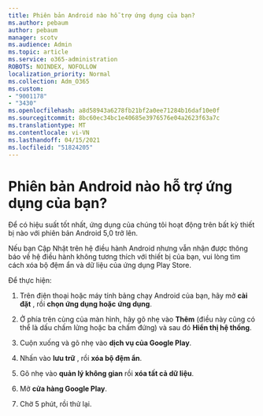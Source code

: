 ```yaml
---
title: Phiên bản Android nào hỗ trợ ứng dụng của bạn?
ms.author: pebaum
author: pebaum
manager: scotv
ms.audience: Admin
ms.topic: article
ms.service: o365-administration
ROBOTS: NOINDEX, NOFOLLOW
localization_priority: Normal
ms.collection: Adm_O365
ms.custom:
- "9001178"
- "3430"
ms.openlocfilehash: a8d58943a6278fb21bf2a0ee71284b16daf10e0f
ms.sourcegitcommit: 8bc60ec34bc1e40685e3976576e04a2623f63a7c
ms.translationtype: MT
ms.contentlocale: vi-VN
ms.lasthandoff: 04/15/2021
ms.locfileid: "51824205"
---
```

# <a name="what-version-of-android-does-your-app-support"></a>Phiên bản Android nào hỗ trợ ứng dụng của bạn?

Để có hiệu suất tốt nhất, ứng dụng của chúng tôi hoạt động trên bất kỳ thiết bị nào với phiên bản Android 5,0 trở lên.

Nếu bạn Cập Nhật trên hệ điều hành Android nhưng vẫn nhận được thông báo về hệ điều hành không tương thích với thiết bị của bạn, vui lòng tìm cách xóa bộ đệm ẩn và dữ liệu của ứng dụng Play Store.

Để thực hiện: 

1. Trên điện thoại hoặc máy tính bảng chạy Android của bạn, hãy mở **cài đặt** , rồi **chọn ứng dụng hoặc** **ứng dụng**.

2. Ở phía trên cùng của màn hình, hãy gõ nhẹ vào **Thêm** (điều này cũng có thể là dấu chấm lửng hoặc ba chấm đứng) và sau đó **Hiển thị hệ thống**. 

3. Cuộn xuống và gõ nhẹ vào **dịch vụ của Google Play**. 

4. Nhấn vào **lưu trữ** , rồi **xóa bộ đệm ẩn**. 

5. Gõ nhẹ vào **quản lý không gian** rồi **xóa tất cả dữ liệu**. 

6. Mở **cửa hàng Google Play**. 

7. Chờ 5 phút, rồi thử lại. 